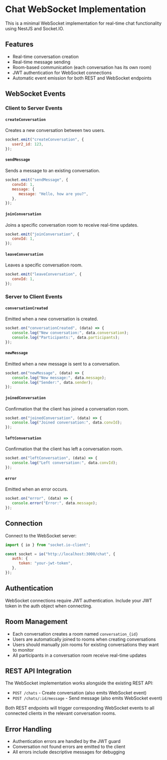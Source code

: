 # Chat WebSocket Implementation

This is a minimal WebSocket implementation for real-time chat functionality using NestJS and Socket.IO.

## Features

-  Real-time conversation creation
-  Real-time message sending
-  Room-based communication (each conversation has its own room)
-  JWT authentication for WebSocket connections
-  Automatic event emission for both REST and WebSocket endpoints

## WebSocket Events

### Client to Server Events

#### `createConversation`

Creates a new conversation between two users.

```javascript
socket.emit("createConversation", {
   user2_id: 123,
});
```

#### `sendMessage`

Sends a message to an existing conversation.

```javascript
socket.emit("sendMessage", {
   convId: 1,
   message: {
      message: "Hello, how are you?",
   },
});
```

#### `joinConversation`

Joins a specific conversation room to receive real-time updates.

```javascript
socket.emit("joinConversation", {
   convId: 1,
});
```

#### `leaveConversation`

Leaves a specific conversation room.

```javascript
socket.emit("leaveConversation", {
   convId: 1,
});
```

### Server to Client Events

#### `conversationCreated`

Emitted when a new conversation is created.

```javascript
socket.on("conversationCreated", (data) => {
   console.log("New conversation:", data.conversation);
   console.log("Participants:", data.participants);
});
```

#### `newMessage`

Emitted when a new message is sent to a conversation.

```javascript
socket.on("newMessage", (data) => {
   console.log("New message:", data.message);
   console.log("Sender:", data.sender);
});
```

#### `joinedConversation`

Confirmation that the client has joined a conversation room.

```javascript
socket.on("joinedConversation", (data) => {
   console.log("Joined conversation:", data.convId);
});
```

#### `leftConversation`

Confirmation that the client has left a conversation room.

```javascript
socket.on("leftConversation", (data) => {
   console.log("Left conversation:", data.convId);
});
```

#### `error`

Emitted when an error occurs.

```javascript
socket.on("error", (data) => {
   console.error("Error:", data.message);
});
```

## Connection

Connect to the WebSocket server:

```javascript
import { io } from "socket.io-client";

const socket = io("http://localhost:3000/chat", {
   auth: {
      token: "your-jwt-token",
   },
});
```

## Authentication

WebSocket connections require JWT authentication. Include your JWT token in the auth object when connecting.

## Room Management

-  Each conversation creates a room named `conversation_{id}`
-  Users are automatically joined to rooms when creating conversations
-  Users should manually join rooms for existing conversations they want to monitor
-  All participants in a conversation room receive real-time updates

## REST API Integration

The WebSocket implementation works alongside the existing REST API:

-  `POST /chats` - Create conversation (also emits WebSocket event)
-  `POST /chats/:id/message` - Send message (also emits WebSocket event)

Both REST endpoints will trigger corresponding WebSocket events to all connected clients in the relevant conversation rooms.

## Error Handling

-  Authentication errors are handled by the JWT guard
-  Conversation not found errors are emitted to the client
-  All errors include descriptive messages for debugging
